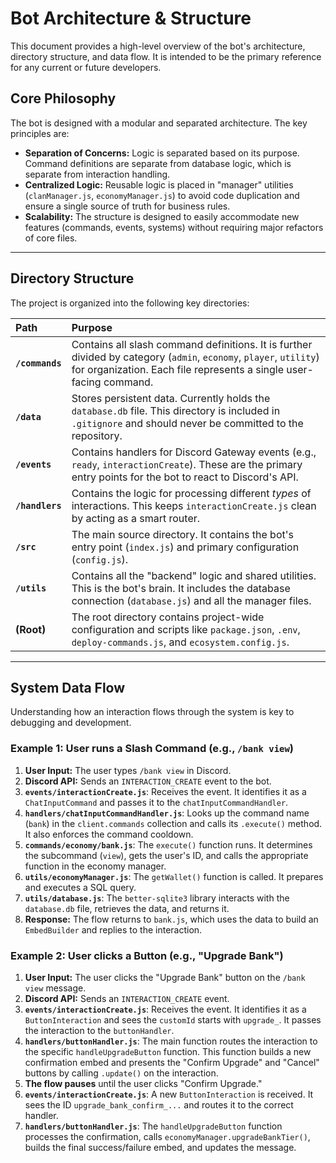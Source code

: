 # Bot Architecture & Structure

This document provides a high-level overview of the bot's architecture, directory structure, and data flow. It is intended to be the primary reference for any current or future developers.

## Core Philosophy

The bot is designed with a modular and separated architecture. The key principles are:
- **Separation of Concerns:** Logic is separated based on its purpose. Command definitions are separate from database logic, which is separate from interaction handling.
- **Centralized Logic:** Reusable logic is placed in "manager" utilities (`clanManager.js`, `economyManager.js`) to avoid code duplication and ensure a single source of truth for business rules.
- **Scalability:** The structure is designed to easily accommodate new features (commands, events, systems) without requiring major refactors of core files.

---

## Directory Structure

The project is organized into the following key directories:

| Path | Purpose |
| :--- | :--- |
| **`/commands`** | Contains all slash command definitions. It is further divided by category (`admin`, `economy`, `player`, `utility`) for organization. Each file represents a single user-facing command. |
| **`/data`** | Stores persistent data. Currently holds the `database.db` file. This directory is included in `.gitignore` and should never be committed to the repository. |
| **`/events`** | Contains handlers for Discord Gateway events (e.g., `ready`, `interactionCreate`). These are the primary entry points for the bot to react to Discord's API. |
| **`/handlers`** | Contains the logic for processing different *types* of interactions. This keeps `interactionCreate.js` clean by acting as a smart router. |
| **`/src`** | The main source directory. It contains the bot's entry point (`index.js`) and primary configuration (`config.js`). |
| **`/utils`** | Contains all the "backend" logic and shared utilities. This is the bot's brain. It includes the database connection (`database.js`) and all the manager files. |
| **(Root)** | The root directory contains project-wide configuration and scripts like `package.json`, `.env`, `deploy-commands.js`, and `ecosystem.config.js`. |

---

## System Data Flow

Understanding how an interaction flows through the system is key to debugging and development.

### Example 1: User runs a Slash Command (e.g., `/bank view`)

1.  **User Input:** The user types `/bank view` in Discord.
2.  **Discord API:** Sends an `INTERACTION_CREATE` event to the bot.
3.  **`events/interactionCreate.js`**: Receives the event. It identifies it as a `ChatInputCommand` and passes it to the `chatInputCommandHandler`.
4.  **`handlers/chatInputCommandHandler.js`**: Looks up the command name (`bank`) in the `client.commands` collection and calls its `.execute()` method. It also enforces the command cooldown.
5.  **`commands/economy/bank.js`**: The `execute()` function runs. It determines the subcommand (`view`), gets the user's ID, and calls the appropriate function in the economy manager.
6.  **`utils/economyManager.js`**: The `getWallet()` function is called. It prepares and executes a SQL query.
7.  **`utils/database.js`**: The `better-sqlite3` library interacts with the `database.db` file, retrieves the data, and returns it.
8.  **Response:** The flow returns to `bank.js`, which uses the data to build an `EmbedBuilder` and replies to the interaction.

### Example 2: User clicks a Button (e.g., "Upgrade Bank")

1.  **User Input:** The user clicks the "Upgrade Bank" button on the `/bank view` message.
2.  **Discord API:** Sends an `INTERACTION_CREATE` event.
3.  **`events/interactionCreate.js`**: Receives the event. It identifies it as a `ButtonInteraction` and sees the `customId` starts with `upgrade_`. It passes the interaction to the `buttonHandler`.
4.  **`handlers/buttonHandler.js`**: The main function routes the interaction to the specific `handleUpgradeButton` function. This function builds a new confirmation embed and presents the "Confirm Upgrade" and "Cancel" buttons by calling `.update()` on the interaction.
5.  **The flow pauses** until the user clicks "Confirm Upgrade."
6.  **`events/interactionCreate.js`**: A new `ButtonInteraction` is received. It sees the ID `upgrade_bank_confirm_...` and routes it to the correct handler.
7.  **`handlers/buttonHandler.js`**: The `handleUpgradeButton` function processes the confirmation, calls `economyManager.upgradeBankTier()`, builds the final success/failure embed, and updates the message.